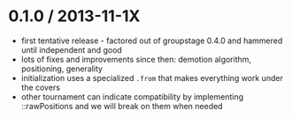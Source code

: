 0.1.0 / 2013-11-1X
==================
  * first tentative release - factored out of groupstage 0.4.0 and hammered until independent and good
  * lots of fixes and improvements since then: demotion algorithm, positioning, generality
  * initialization uses a specialized `.from` that makes everything work under the covers
  * other tournament can indicate compatibility by implementing ::rawPositions and we will break on them when needed
